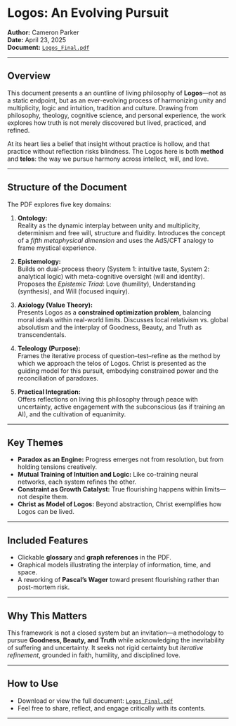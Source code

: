 # Logos: An Evolving Pursuit

**Author:** Cameron Parker  
**Date:** April 23, 2025  
**Document:** [`Logos_Final.pdf`](Logos_Final.pdf)

---

## Overview

This document presents a an ountline of living philosophy of **Logos**—not as a static endpoint, but as an ever-evolving process of harmonizing unity and multiplicity, logic and intuition, tradition and culture. Drawing from philosophy, theology, cognitive science, and personal experience, the work explores how truth is not merely discovered but lived, practiced, and refined.

At its heart lies a belief that insight without practice is hollow, and that practice without reflection risks blindness. The Logos here is both **method** and **telos**: the way we pursue harmony across intellect, will, and love.

---

## Structure of the Document

The PDF explores five key domains:

1. **Ontology:**  
   Reality as the dynamic interplay between unity and multiplicity, determinism and free will, structure and fluidity. Introduces the concept of a *fifth metaphysical dimension* and uses the AdS/CFT analogy to frame mystical experience.

2. **Epistemology:**  
   Builds on dual-process theory (System 1: intuitive taste, System 2: analytical logic) with meta-cognitive oversight (will and identity). Proposes the *Epistemic Triad*: Love (humility), Understanding (synthesis), and Will (focused inquiry).

3. **Axiology (Value Theory):**  
   Presents Logos as a **constrained optimization problem**, balancing moral ideals within real-world limits. Discusses local relativism vs. global absolutism and the interplay of Goodness, Beauty, and Truth as transcendentals.

4. **Teleology (Purpose):**  
   Frames the iterative process of question–test–refine as the method by which we approach the telos of Logos. Christ is presented as the guiding model for this pursuit, embodying constrained power and the reconciliation of paradoxes.

5. **Practical Integration:**  
   Offers reflections on living this philosophy through peace with uncertainty, active engagement with the subconscious (as if training an AI), and the cultivation of equanimity.

---

## Key Themes

- **Paradox as an Engine:** Progress emerges not from resolution, but from holding tensions creatively.
- **Mutual Training of Intuition and Logic:** Like co-training neural networks, each system refines the other.
- **Constraint as Growth Catalyst:** True flourishing happens within limits—not despite them.
- **Christ as Model of Logos:** Beyond abstraction, Christ exemplifies how Logos can be lived.

---

## Included Features

- Clickable **glossary** and **graph references** in the PDF.
- Graphical models illustrating the interplay of information, time, and space.
- A reworking of **Pascal’s Wager** toward present flourishing rather than post-mortem risk.

---

## Why This Matters

This framework is not a closed system but an invitation—a methodology to pursue **Goodness, Beauty, and Truth** while acknowledging the inevitability of suffering and uncertainty. It seeks not rigid certainty but *iterative refinement*, grounded in faith, humility, and disciplined love.


---

## How to Use

- Download or view the full document: [`Logos_Final.pdf`](Logos_Final.pdf)
- Feel free to share, reflect, and engage critically with its contents.

---


